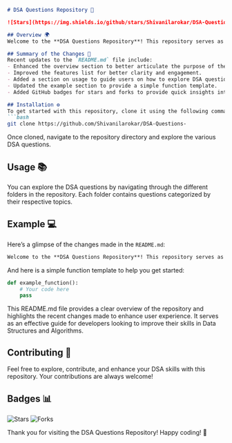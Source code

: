 ```markdown
# DSA Questions Repository 🤖

![Stars](https://img.shields.io/github/stars/Shivanilarokar/DSA-Questions-?style=social) ![Forks](https://img.shields.io/github/forks/Shivanilarokar/DSA-Questions-?style=social)

## Overview 🌍
Welcome to the **DSA Questions Repository**! This repository serves as an ideal resource for interview preparation and skill enhancement in Data Structures and Algorithms (DSA). It comprises a comprehensive collection of DSA questions, along with clear explanations and solutions for each problem.

## Summary of the Changes 📄
Recent updates to the `README.md` file include:
- Enhanced the overview section to better articulate the purpose of the repository.
- Improved the features list for better clarity and engagement.
- Added a section on usage to guide users on how to explore DSA questions.
- Updated the example section to provide a simple function template.
- Added GitHub badges for stars and forks to provide quick insights into the repository's popularity.

## Installation ⚙️
To get started with this repository, clone it using the following command:
```bash
git clone https://github.com/Shivanilarokar/DSA-Questions-
```

Once cloned, navigate to the repository directory and explore the various DSA questions.

## Usage 📚
You can explore the DSA questions by navigating through the different folders in the repository. Each folder contains questions categorized by their respective topics.

## Example 💻
Here’s a glimpse of the changes made in the `README.md`:
```markdown
Welcome to the **DSA Questions Repository**! This repository serves as an ideal resource for interview preparation and skill enhancement in Data Structures and Algorithms (DSA). It comprises a comprehensive collection of DSA questions, along with clear explanations and solutions for each problem.
```

And here is a simple function template to help you get started:
```python
def example_function():
    # Your code here
    pass
```

This README.md file provides a clear overview of the repository and highlights the recent changes made to enhance user experience. It serves as an effective guide for developers looking to improve their skills in Data Structures and Algorithms.

## Contributing 🤝
Feel free to explore, contribute, and enhance your DSA skills with this repository. Your contributions are always welcome!

## Badges 📊
![Stars](https://img.shields.io/github/stars/Shivanilarokar/DSA-Questions-?style=social) ![Forks](https://img.shields.io/github/forks/Shivanilarokar/DSA-Questions-?style=social)

Thank you for visiting the DSA Questions Repository! Happy coding! 🎉
```
